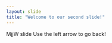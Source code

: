 ```yaml
---
layout: slide
title: "Welcome to our second slide!"
---
```

MjjW slide
Use the left arrow to go back!
